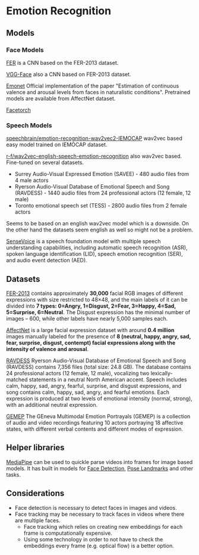 # Emotion Recognition

## Models

### Face Models

[FER](https://github.com/JustinShenk/fer) is a CNN based on the FER-2013 dataset.

[VGG-Face](https://sefiks.com/2018/08/06/deep-face-recognition-with-keras/) also a CNN based on FER-2013 dataset.

[Emonet](https://github.com/face-analysis/emonet) Official implementation of the paper "Estimation of continuous 
valence and arousal levels from faces in naturalistic conditions". Pretrained models are available from AffectNet dataset. 

[Facetorch](https://github.com/tomas-gajarsky/facetorch) 

### Speech Models

[speechbrain/emotion-recognition-wav2vec2-IEMOCAP](https://huggingface.co/speechbrain/emotion-recognition-wav2vec2-IEMOCAP) wav2vec based
easy model trained on IEMOCAP dataset.

[r-f/wav2vec-english-speech-emotion-recognition](https://huggingface.co/r-f/wav2vec-english-speech-emotion-recognition) also wav2vec based. 
Fine-tuned on several datasets. 
- Surrey Audio-Visual Expressed Emotion (SAVEE) - 480 audio files from 4 male actors
- Ryerson Audio-Visual Database of Emotional Speech and Song (RAVDESS) - 1440 audio files from 24 professional actors (12 female, 12 male)
- Toronto emotional speech set (TESS) - 2800 audio files from 2 female actors

Seems to be based on an english wav2vec model which is a downside. On the other hand the datasets seem english as well so might not be a problem. 

[SenseVoice](https://github.com/FunAudioLLM/SenseVoice) is a speech foundation model with multiple speech understanding capabilities, 
including automatic speech recognition (ASR), spoken language identification (LID), speech emotion recognition (SER), and audio event detection (AED).

## Datasets 

[FER-2013](https://paperswithcode.com/dataset/fer2013) contains approximately **30,000** facial RGB images of different
expressions with size restricted to 48×48, and the main labels of it can be divided into **7 types:
0=Angry, 1=Disgust, 2=Fear, 3=Happy, 4=Sad, 5=Surprise, 6=Neutral**.
The Disgust expression has the minimal number of images – 600, while other labels have nearly 5,000 samples each.

[AffectNet](https://paperswithcode.com/dataset/affectnet) is a large facial expression dataset with around 
**0.4 million** images manually labeled for the presence of **8 (neutral, happy, angry, sad, fear, surprise, disgust, contempt) 
facial expressions along with the intensity of valence and arousal**.

[RAVDESS](https://paperswithcode.com/dataset/ravdess) Ryerson Audio-Visual Database of Emotional Speech and Song (RAVDESS) contains 7,356 files (total size: 24.8 GB). 
The database contains 24 professional actors (12 female, 12 male), vocalizing two lexically-matched statements 
in a neutral North American accent. Speech includes calm, happy, sad, angry, fearful, surprise, and disgust expressions, 
and song contains calm, happy, sad, angry, and fearful emotions. Each expression is produced at two levels of 
emotional intensity (normal, strong), with an additional neutral expression. 

[GEMEP](https://www.unige.ch/cisa/gemep) The GEneva Multimodal Emotion Portrayals (GEMEP) is a collection of audio and 
video recordings featuring 10 actors portraying 18 affective states, with different verbal contents and different modes of expression.  

## Helper libraries 

[MediaPipe](https://ai.google.dev/edge/mediapipe/solutions/guide) can be used to quickle parse videos into frames for image based models. 
It has built in models for [Face Detection](https://ai.google.dev/edge/mediapipe/solutions/vision/face_detector), 
[Pose Landmarks](https://ai.google.dev/edge/mediapipe/solutions/vision/pose_landmarker) and other tasks. 

## Considerations

- Face detection is necessary to detect faces in images and videos.
- Face tracking may be necessary to track faces in videos where there are multiple faces.
  - Face tracking which relies on creating new embeddings for each frame is computationally expensive.
  - Using some technology in order to not have to check the embeddings every frame (e.g. optical flow) is a better option.